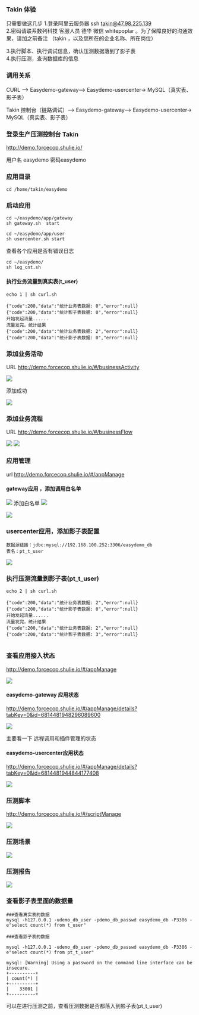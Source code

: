### Takin 体验
只需要做这几步
1.登录阿里云服务器 ssh takin@47.98.225.139   
2.密码请联系数列科技
 客服人员 德华   微信 whitepoplar 。为了保障良好的沟通效果，请加之前备注 （takin ，以及您所在的企业名称、所在岗位）

3.执行脚本、执行调试信息，确认压测数据落到了影子表  
4.执行压测，查询数据库的信息  

### 调用关系

CURL --> Easydemo-gateway--> Easydemo-usercenter-> MySQL（真实表、影子表）

Takin 控制台（链路调试）--> Easydemo-gateway--> Easydemo-usercenter-> MySQL（真实表、影子表）


### 登录生产压测控制台 Takin
http://demo.forcecop.shulie.io/  

用户名 easydemo 密码easydemo


### 应用目录
    cd /home/takin/easydemo 


### 启动应用 

```
cd ~/easydemo/app/gateway
sh gateway.sh  start

cd ~/easydemo/app/user
sh usercenter.sh start
```

查看各个应用是否有错误日志

```
cd ~/easydemo/
sh log_cnt.sh
```

#### 执行业务流量到真实表(t_user)    
```
echo 1 | sh curl.sh

{"code":200,"data":"统计业务表数据: 0","error":null}
{"code":200,"data":"统计影子表数据: 0","error":null}
开始发起流量......
流量发完，统计结果
{"code":200,"data":"统计业务表数据: 2","error":null}
{"code":200,"data":"统计影子表数据: 0","error":null}

``` 
### 添加业务活动

URL http://demo.forcecop.shulie.io/#/businessActivity

![](images/round1-add-item.png)

添加成功

![](images/round1-item-list.png)

### 添加业务流程

URL http://demo.forcecop.shulie.io/#/businessFlow

![](images/roud2_save_process_1.png)
![](images/roud2_save_process_2.png)

### 应用管理
url http://demo.forcecop.shulie.io/#/appManage

#### gateway应用 ，添加调用白名单

![](images/round1-gateway-add-white.png)
添加白名单
![](images/round1-gateway-add-white-2.png)

![](images/round1-gateway-add-white-3.png)


### usercenter应用，添加影子表配置

```
数据源链接：jdbc:mysql://192.168.100.252:3306/easydemo_db
表名：pt_t_user

```

![](images/round2_add_mirror_table.png)


### 执行压测流量到影子表(pt_t_user)
``` 
echo 2 | sh curl.sh

{"code":200,"data":"统计业务表数据: 2","error":null}
{"code":200,"data":"统计影子表数据: 0","error":null}
开始发起流量......
流量发完，统计结果
{"code":200,"data":"统计业务表数据: 2","error":null}
{"code":200,"data":"统计影子表数据: 3","error":null}
 
```

### 查看应用接入状态 

http://demo.forcecop.shulie.io/#/appManage

![](images/1_applist.png)


#### easydemo-gateway 应用状态

http://demo.forcecop.shulie.io/#/appManage/details?tabKey=0&id=6814481948296089600

![](images/2_app_gateway_remote.png)


主要看一下 远程调用和插件管理的状态

#### easydemo-usercenter应用状态
http://demo.forcecop.shulie.io/#/appManage/details?tabKey=0&id=6814481944844177408


![](images/3_app_gateway_plugin.png)



### 压测脚本
http://demo.forcecop.shulie.io/#/scriptManage

![](images/script_list.png)

### 压测场景

![](images/pressureTestScene.png)

### 压测报告

![](images/perform_result.png)



### 查看影子表里面的数据量

```
###查看真实表的数据
mysql -h127.0.0.1 -udemo_db_user -pdemo_db_passwd easydemo_db -P3306 -e"select count(*) from t_user"

###查看影子表的数据

mysql -h127.0.0.1 -udemo_db_user -pdemo_db_passwd easydemo_db -P3306 -e"select count(*) from pt_t_user"

mysql: [Warning] Using a password on the command line interface can be insecure.
+----------+
| count(*) |
+----------+
|    33001 |
+----------+
```
可以在进行压测之前，查看压测数据是否都落入到影子表(pt_t_user)

